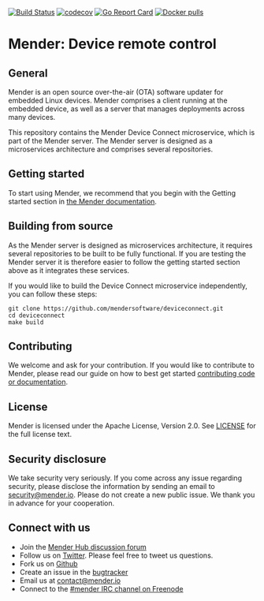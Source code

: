 [![Build Status](https://gitlab.com/Northern.tech/Mender/deviceconnect/badges/master/pipeline.svg)](https://gitlab.com/Northern.tech/Mender/deviceconnect/pipelines)
[![codecov](https://codecov.io/gh/mendersoftware/deviceconnect/branch/master/graph/badge.svg)](https://codecov.io/gh/mendersoftware/deviceconnect)
[![Go Report Card](https://goreportcard.com/badge/github.com/mendersoftware/deviceconnect)](https://goreportcard.com/report/github.com/mendersoftware/deviceconnect)
[![Docker pulls](https://img.shields.io/docker/pulls/mendersoftware/deviceconnect.svg?maxAge=3600)](https://hub.docker.com/r/mendersoftware/deviceconnect/)

Mender: Device remote control
=============================

## General

Mender is an open source over-the-air (OTA) software updater for embedded Linux
devices. Mender comprises a client running at the embedded device, as well as
a server that manages deployments across many devices.

This repository contains the Mender Device Connect microservice, which is part
of the Mender server. The Mender server is designed as a microservices architecture
and comprises several repositories.

## Getting started

To start using Mender, we recommend that you begin with the Getting started
section in [the Mender documentation](https://docs.mender.io/).

## Building from source

As the Mender server is designed as microservices architecture, it requires several
repositories to be built to be fully functional. If you are testing the Mender server it
is therefore easier to follow the getting started section above as it integrates these
services.

If you would like to build the Device Connect microservice independently, you can follow
these steps:

```
git clone https://github.com/mendersoftware/deviceconnect.git
cd deviceconnect
make build
```

## Contributing

We welcome and ask for your contribution. If you would like to contribute to Mender, please read our guide on how to best get started [contributing code or
documentation](https://github.com/mendersoftware/mender/blob/master/CONTRIBUTING.md).

## License

Mender is licensed under the Apache License, Version 2.0. See
[LICENSE](https://github.com/mendersoftware/deviceconnect/blob/master/LICENSE) for the
full license text.

## Security disclosure

We take security very seriously. If you come across any issue regarding
security, please disclose the information by sending an email to
[security@mender.io](security@mender.io). Please do not create a new public
issue. We thank you in advance for your cooperation.

## Connect with us

* Join the [Mender Hub discussion forum](https://hub.mender.io)
* Follow us on [Twitter](https://twitter.com/mender_io). Please
  feel free to tweet us questions.
* Fork us on [Github](https://github.com/mendersoftware)
* Create an issue in the [bugtracker](https://tracker.mender.io/projects/MEN)
* Email us at [contact@mender.io](mailto:contact@mender.io)
* Connect to the [#mender IRC channel on Freenode](http://webchat.freenode.net/?channels=mender)
